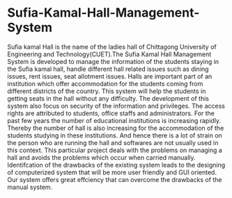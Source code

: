 # Sufia-Kamal-Hall-Management-System
Sufia kamal Hall is the name of the ladies hall of Chittagong University of Engineering and Technology(CUET).The Sufia Kamal Hall Management System is developed to manage the information of the students staying in the Sufia kamal hall, handle different hall related issues such as dining issues, rent issues, seat allotment issues. Halls are important part of an institution which offer accommodation for the students coming from different districts of the country. This system will help the students in getting seats in the hall without any difficulty. The development of this system also focus on security of the information and privileges. The access rights are attributed to students, office staffs and administrators. For the past few years the number of educational institutions is increasing rapidly. Thereby the number of hall is also increasing for the accommodation of the students studying in these institutions. And hence there is a lot of strain on the person who are running the hall and softwares are not usually used in this context. This particular project deals with the problems on managing a hall and avoids the problems which occur when carried manually. Identifcation of the drawbacks of the existing system leads to the designing of computerized system that will be more user friendly and GUI oriented. Our system offers great effciency that can overcome the drawbacks of the manual system.

